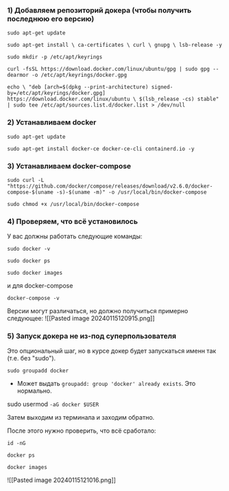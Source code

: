 ### 1) Добавляем репозиторий докера (чтобы получить последнюю его версию)

`sudo apt-get update`

`sudo apt-get install \ ca-certificates \ curl \ gnupg \ lsb-release -y`

`sudo mkdir -p /etc/apt/keyrings`

`curl -fsSL https://download.docker.com/linux/ubuntu/gpg | sudo gpg --dearmor -o /etc/apt/keyrings/docker.gpg`

```
echo \ "deb [arch=$(dpkg --print-architecture) signed-by=/etc/apt/keyrings/docker.gpg] https://download.docker.com/linux/ubuntu \ $(lsb_release -cs) stable" | sudo tee /etc/apt/sources.list.d/docker.list > /dev/null
```


### 2) Устанавливаем **docker**
`sudo apt-get update`

`sudo apt-get install docker-ce docker-ce-cli containerd.io -y`

### 3) Устанавливаем **docker-compose**
`sudo curl -L "https://github.com/docker/compose/releases/download/v2.6.0/docker-compose-$(uname -s)-$(uname -m)" -o /usr/local/bin/docker-compose`

`sudo chmod +x /usr/local/bin/docker-compose
`
### 4) Проверяем, что всё установилось

У вас должны работать следующие команды:

`sudo docker -v`

`sudo docker ps`

`sudo docker images`

и для docker-compose

`docker-compose -v`

Версии могут различаться, но должно получиться примерно следующее:
![[Pasted image 20240115120915.png]]


### 5) Запуск докера не из-под суперпользователя

Это опциональный шаг, но в курсе докер будет запускаться именн так (т.е. без "sudo").

`sudo groupadd docker`

* Может выдать `groupadd: group 'docker' already exists`. Это нормально.

sudo usermod `-aG docker $USER`

Затем выходим из терминала и заходим обратно.

После этого нужно проверить, что всё сработало:

`id -nG`

`docker ps`

`docker images`

![[Pasted image 20240115121016.png]]